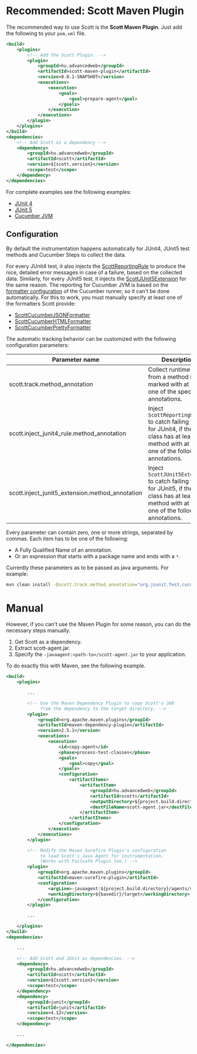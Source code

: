 # Recommended: Scott Maven Plugin
The recommended way to use Scott is the **Scott Maven Plugin**. Just add the following to your ```pom.xml``` file.

```xml
<build>
	<plugins>
		<!-- Add the Scott Plugin. -->
		<plugin>
			<groupId>hu.advancedweb</groupId>
			<artifactId>scott-maven-plugin</artifactId>
			<version>0.0.1-SNAPSHOT</version>
			<executions>
				<execution>
					<goals>
						<goal>prepare-agent</goal>
					</goals>
				</execution>
			</executions>
		</plugin>
	</plugins>
</build>
<dependencies>
	<!-- Add Scott as a dependency -->
	<dependency>
		<groupId>hu.advancedweb</groupId>
		<artifactId>scott</artifactId>
		<version>${scott.version}</version>
		<scope>test</scope>
	</dependency>
</dependencies>
```

For complete examples see the following examples:

- [JUnit 4](https://github.com/dodie/scott/tree/master/scott-examples/junit4)
- [JUnit 5](https://github.com/dodie/scott/tree/master/scott-examples/junit5)
- [Cucumber JVM](https://github.com/dodie/scott/tree/master/scott-examples/cucumber)


## Configuration

By default the instrumentation happens automatically for JUnit4, JUnit5 test methods and Cucumber Steps to collect the data. 

For every JUnit4 test, it also injects the [ScottReportingRule](https://github.com/dodie/scott/blob/master/scott/src/main/java/hu/advancedweb/scott/runtime/ScottReportingRule.java) to produce the nice, detailed error messages in case of a failure, based on the collected data.
Similarly, for every JUnit5 test, it injects the [ScottJUnit5Extension](https://github.com/dodie/scott/blob/master/scott/src/main/java/hu/advancedweb/scott/runtime/ScottJUnit5Extension.java) for the same reason.
The reporting for Cucumber JVM is based on the
[formatter configuration](https://github.com/dodie/scott/blob/master/scott-examples/cucumber/src/test/java/hu/advancedweb/example/FeatureTest.java#L15) of the Cucumber runner, so it can't be done automatically. For this to work, you must manually specify at least one of the formatters Scott provide:

- [ScottCucumberJSONFormatter](https://github.com/dodie/scott/blob/master/scott/src/main/java/hu/advancedweb/scott/runtime/ScottCucumberJSONFormatter.java)
- [ScottCucumberHTMLFormatter](https://github.com/dodie/scott/blob/master/scott/src/main/java/hu/advancedweb/scott/runtime/ScottCucumberHTMLFormatter.java)
- [ScottCucumberPrettyFormatter](https://github.com/dodie/scott/blob/master/scott/src/main/java/hu/advancedweb/scott/runtime/ScottCucumberPrettyFormatter.java)

The automatic tracking behavior can be customized with the following configuration parameters:

| Parameter name  | Description   | Default value |
| -------------   | ------------- | ------------- | 
| scott.track.method_annotation  | Collect runtime data from a method if it's marked with at least one of the specified annotations.  | "org.junit.Test", "org.junit.jupiter.api.Test", "org.junit.jupiter.api.TestFactory", "cucumber.api.java.\*" |
| scott.inject_junit4_rule.method_annotation | Inject ```ScottReportingRule``` to catch failing tests for JUnit4, if the class has at least one method with at least one of the following annotations. | "org.junit.Test" |
| scott.inject_junit5_extension.method_annotation | Inject ```ScottJUnit5Extension``` to catch failing tests for JUnit5, if the class has at least one method with at least one of the following annotations. | "org.junit.jupiter.api.Test", "org.junit.jupiter.api.TestFactory" |

Every parameter can contain zero, one or more strings, separated by commas. Each item has to be one of the following:

- A Fully Qualified Name of an annotation.
- Or an expression that starts with a package name and ends with a ```*```.

Currently these parameters as to be passed as java arguments. For example:

```bash
mvn clean install -Dscott.track.method_annotation="org.jsunit.Test,cucumber.api.java.*"
```


# Manual
However, if you can't use the Maven Plugin for some reason, you can do the necessary steps manually.

1. Get Scott as a dependency.
2. Extract scott-agent.jar.
3. Specify the ```-javaagent:<path-to>/scott-agent.jar``` to your application.

To do exactly this with Maven, see the following example.

```xml
<build>
	<plugins>

		...

		<!-- Use the Maven Dependency Plugin to copy Scott's JAR
		     from the dependency to the target directory. -->
		<plugin>
			<groupId>org.apache.maven.plugins</groupId>
			<artifactId>maven-dependency-plugin</artifactId>
			<version>2.5.1</version>
			<executions>
				<execution>
					<id>copy-agent</id>
					<phase>process-test-classes</phase>
					<goals>
						<goal>copy</goal>
					</goals>
					<configuration>
						<artifactItems>
							<artifactItem>
								<groupId>hu.advancedweb</groupId>
								<artifactId>scott</artifactId>
								<outputDirectory>${project.build.directory}/agents</outputDirectory>
								<destFileName>scott-agent.jar</destFileName>
							</artifactItem>
						</artifactItems>
					</configuration>
				</execution>
			</executions>
		</plugin>

		<!-- Modify the Maven Surefire Plugin's configuration
		     to load Scott's Java Agent for instrumentation.
		     (Works with Failsafe Plugin too.) -->
		<plugin>
			<groupId>org.apache.maven.plugins</groupId>
			<artifactId>maven-surefire-plugin</artifactId>
			<configuration>
				<argLine>-javaagent:${project.build.directory}/agents/scott-agent.jar</argLine>
				<workingDirectory>${basedir}/target</workingDirectory>
			</configuration>
		</plugin>

		...

	</plugins>
</build>
<dependencies>

	...

	<!-- Add Scott and JUnit as dependencies. -->
	<dependency>
		<groupId>hu.advancedweb</groupId>
		<artifactId>scott</artifactId>
		<version>${scott.version}</version>
		<scope>test</scope>
	</dependency>
	<dependency>
		<groupId>junit</groupId>
		<artifactId>junit</artifactId>
		<version>4.12</version>
		<scope>test</scope>
	</dependency>

	...

</dependencies>
```
